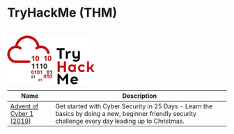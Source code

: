 # TryHackMe (THM)

<br>

<img src='tryhackme.png' width='200' align='center'>

<br>

| Name | Description |
| --- | --- |
| [Advent of Cyber 1 [2019]](https://github.com/nnewman10/TryHackMe/tree/main/advent_of_cyber_1_2019) | Get started with Cyber Security in 25 Days - Learn the basics by doing a new, beginner friendly security challenge every day leading up to Christmas. |
